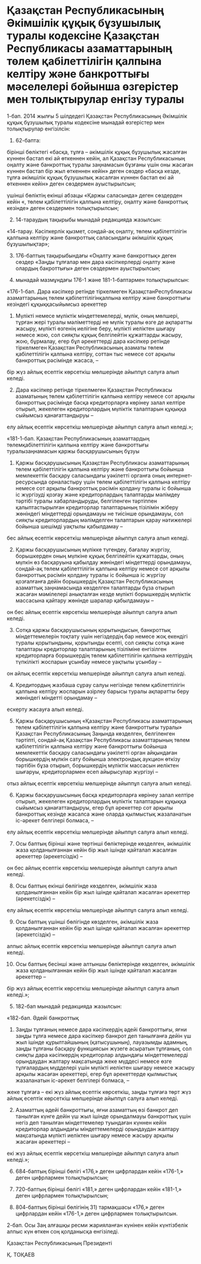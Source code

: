 # Қазақстан Республикасының Әкімшілік құқық бұзушылық туралы кодексіне Қазақстан Республикасы азаматтарының төлем қабілеттілігін қалпына келтіру және банкроттығы мәселелері бойынша өзгерістер мен толықтырулар енгізу туралы 

1-бап. 2014 жылғы 5 шілдедегі Қазақстан Республикасының Әкімшілік құқық бұзушылық туралы кодексіне мынадай өзгерістер мен толықтырулар енгізілсін:

1) 62-бапта:

бірінші бөліктегі «басқа, тұлға – әкiмшiлiк құқық бұзушылық жасалған күннен бастап екi ай өткеннен кейiн, ал Қазақстан Республикасының оңалту және банкроттық туралы заңнамасын бұзғаны үшін оны жасаған күннен бастап бiр жыл өткеннен кейiн» деген сөздер «басқа кезде, тұлға әкiмшiлiк құқық бұзушылық жасалған күннен бастап екi ай өткеннен кейiн» деген сөздермен ауыстырылсын;

үшінші бөліктің екінші абзацы «Қаржы саласында» деген сөздерден кейін «, төлем қабілеттілігін қалпына келтіру, оңалту және банкроттық кезінде» деген сөздермен толықтырылсын;

2) 14-тараудың тақырыбы мынадай редакцияда жазылсын:

«14-тарау. Кәсіпкерлік қызмет, сондай-ақ оңалту, төлем қабілеттілігін қалпына келтіру және банкроттық саласындағы әкімшілік құқық бұзушылықтар»;

3) 176-баптың тақырыбындағы «Оңалту және банкроттық» деген сөздер «Заңды тұлғалар мен дара кәсіпкерлерді оңалту және олардың бакроттығы» деген сөздермен ауыстырылсын;

4) мынадай мазмұндағы 176-1 және 181-1-баптармен толықтырылсын:

«176-1-бап. Дара кәсіпкер ретінде тіркелмеген ҚазақстанРеспубликасы азаматтарының төлем қабілеттілігінқалпына келтіру және банкроттығы кезіндегі құқыққасыйымсыз әрекеттер

1. Мүлікті немесе мүліктік міндеттемелерді, мүлік, оның мөлшері, тұрған жері туралы мәліметтерді не мүлік туралы өзге де ақпаратты жасыру, мүлікті өзгенің иелігіне беру, мүлікті иеліктен шығару немесе жою, сол сияқты құқық белгілейтін құжаттарды жасыру, жою, бұрмалау, егер бұл әрекеттерді дара кәсіпкер ретінде тіркелмеген Қазақстан Республикасының азаматы төлем қабілеттілігін қалпына келтіру, соттан тыс немесе сот арқылы банкроттық рәсімінде жасаса, –

бір жүз айлық есептік көрсеткіш мөлшерінде айыппұл салуға алып келеді.

2. Дара кәсіпкер ретінде тіркелмеген Қазақстан Республикасы азаматының төлем қабілеттілігін қалпына келтіру немесе сот арқылы банкроттық рәсімінде басқа кредиторларға көрінеу залал келтіре отырып, жекелеген кредиторлардың мүліктік талаптарын құқыққа сыйымсыз қанағаттандыруы –

елу айлық есептік көрсеткіш мөлшерінде айыппұл салуға алып келеді.»;

«181-1-бап. Қазақстан Республикасының азаматтардың төлемқабілеттілігін қалпына келтіру және банкроттығы туралызаңнамасын қаржы басқарушысының бұзуы

1. Қаржы басқарушысының Қазақстан Республикасы азаматтарының төлем қабілеттілігін қалпына келтіру және банкроттығы бойынша мемлекеттік басқару саласындағы уәкілетті органға оның интернет-ресурсында орналастыру үшін төлем қабілеттілігін қалпына келтіру немесе сот арқылы банкроттық рәсімін қолдану туралы іс бойынша іс жүргізуді қозғау және кредиторлардың талаптарды мәлімдеу тәртібі туралы хабарландыруды, белгіленген тәртіппен қалыптастырылған кредиторлар талаптарының тізілімін жіберу жөніндегі міндеттерді орындамауы не тиісінше орындамауы, сол сияқты кредиторлардың мәлімделген талаптарын қарау нәтижелері бойынша шешімді уақтылы қабылдамау –

бес айлық есептік көрсеткіш мөлшерінде айыппұл салуға алып келеді.

2. Қаржы басқарушысының мүлікке түгендеу, бағалау жүргізу, борышкерден оның мүлкіне құқық белгілейтін құжаттарды, оның мүлкін өз басқаруына қабылдау жөніндегі міндеттерді орындамауы, сондай-ақ төлем қабілеттілігін қалпына келтіру немесе сот арқылы банкроттық рәсімін қолдану туралы іс бойынша іс жүргізу қозғалғанға дейін борышкердің Қазақстан Республикасының азаматтық заңнамасында көзделген талаптарды бұза отырып жасаған мәмілелері анықталған кезде мүлікті борышкердің мүліктік массасына қайтару жөнінде шаралар қабылдамауы –

он бес айлық есептік көрсеткіш мөлшерінде айыппұл салуға алып келеді.

3. Сотқа қаржы басқарушысының қорытындысын, банкроттық міндеттемелерін тоқтату үшін негіздердің бар немесе жоқ екендігі туралы қорытындыны, қорытынды есепті, сол сияқты сотқа және талаптары кредиторлар талаптарының тізіліміне енгізілген кредиторларға борышкердің төлем қабілеттілігін қалпына келтірудің түпкілікті жоспарын ұсынбау немесе уақтылы ұсынбау –

он айлық есептік көрсеткіш мөлшерінде айыппұл салуға алып келеді.

4. Кредитордың жазбаша сұрау салуы негізінде төлем қабілеттілігін қалпына келтіру жоспарын әзірлеу барысы туралы ақпаратты беру жөніндегі міндетті орындамау –

ескерту жасауға алып келеді.

5. Қаржы басқарушысының «Қазақстан Республикасы азаматтарының төлем қабілеттілігін қалпына келтіру және банкроттығы туралы» Қазақстан Республикасының Заңында көзделген, белгіленген тәртіпті, сондай-ақ Қазақстан Республикасы азаматтарының төлем қабілеттілігін қалпына келтіру және банкроттығы бойынша мемлекеттік басқару саласындағы уәкілетті орган айқындаған борышкердің мүлкін сату бойынша электрондық аукцион өткізу тәртібін бұза отырып, борышкердің мүліктік массасын иеліктен шығаруы, кредиторлармен есеп айырысулар жүргізуі –

отыз айлық есептік көрсеткіш мөлшерінде айыппұл салуға алып келеді.

6. Қаржы басқарушысының басқа кредиторларға көрінеу залал келтiре отырып, жекелеген кредиторлардың мүлiктiк талаптарын құқыққа сыйымсыз қанағаттандыруы, егер бұл әрекеттер сот арқылы банкроттық кезінде жасалса және оларда қылмыстық жазаланатын іс-әрекет белгілері болмаса, –

елу айлық есептік көрсеткіш мөлшерінде айыппұл салуға алып келеді.

7. Осы баптың бірінші және төртінші бөліктерінде көзделген, әкімшілік жаза қолданылғаннан кейін бір жыл ішінде қайталап жасалған әрекеттер (әрекетсіздік) –

он бес айлық есептік көрсеткіш мөлшерінде айыппұл салуға алып келеді.

8. Осы баптың екінші бөлігінде көзделген, әкімшілік жаза қолданылғаннан кейін бір жыл ішінде қайталап жасалған әрекеттер (әрекетсіздік) –

елу айлық есептік көрсеткіш мөлшерінде айыппұл салуға алып келеді.

9. Осы баптың үшінші бөлігінде көзделген, әкімшілік жаза қолданылғаннан кейін бір жыл ішінде қайталап жасалған әрекеттер (әрекетсіздік) –

алпыс айлық есептік көрсеткіш мөлшерінде айыппұл салуға алып келеді.

10. Осы баптың бесінші және алтыншы бөліктерінде көзделген, әкімшілік жаза қолданылғаннан кейін бір жыл ішінде қайталап жасалған әрекеттер –

бір жүз айлық есептік көрсеткіш мөлшерінде айыппұл салуға алып келеді.»;

5) 182-бап мынадай редакцияда жазылсын:

«182-бап. Әдейі банкроттық

1. Заңды тұлғаның немесе дара кәсіпкердің әдейі банкроттығы, яғни заңды тұлға немесе дара кәсіпкер банкрот деп танылғанға дейін үш жыл ішінде құрылтайшының (қатысушының), лауазымды адамның, заңды тұлғаны басқару функциясын жүзеге асыратын тұлғаның, сол сияқты дара кәсіпкердің кредиторлар алдындағы міндеттемелерді орындаудан жалтару мақсатында жеке мүддесі немесе өзге тұлғалардың мүдделері үшін мүлікті иеліктен шығару немесе жасыру арқылы жасаған әрекеттері, егер бұл әрекеттерде қылмыстық жазаланатын іс-әрекет белгілері болмаса, –

жеке тұлғаға – екі жүз айлық есептік көрсеткіш, заңды тұлғаға төрт жүз айлық есептік көрсеткіш мөлшерінде айыппұл салуға алып келеді.

2. Азаматтың әдейі банкроттығы, яғни азаматтың өзі банкрот деп танылған күнге дейін үш жыл ішінде орындалмауы банкроттық үшін негіз деп танылған міндеттемелер туындаған күннен кейін кредиторлар алдындағы міндеттемелерді орындаудан жалтару мақсатында мүлікті иеліктен шығару немесе жасыру арқылы жасаған әрекеттері –

екі жүз айлық есептік көрсеткіш мөлшерінде айыппұл салуға алып келеді.»;

6) 684-баптың бірінші бөлігі «176,» деген цифрлардан кейін «176-1,» деген цифрлармен толықтырылсын;

7) 720-баптың бірінші бөлігі «181,» деген цифрлардан кейін «181-1,» деген цифрлармен толықтырылсын;

8) 804-баптың бірінші бөлігінің 31) тармақшасы «176,» деген цифрлардан кейін «176-1,» деген цифрлармен толықтырылсын.

2-бап. Осы Заң алғашқы ресми жарияланған күнінен кейін күнтізбелік алпыс күн өткен соң қолданысқа енгізіледі.

Қазақстан Республикасының Президенті

Қ. ТОҚАЕВ

